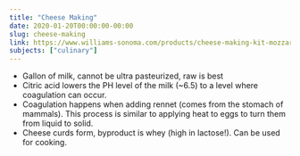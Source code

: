 ```yaml
---
title: "Cheese Making"
date: 2020-01-20T00:00:00-00:00
slug: cheese-making
link: https://www.williams-sonoma.com/products/cheese-making-kit-mozzarella-ricotta/?catalogId=21&sku=8211062
subjects: ["culinary"]
---
```


* Gallon of milk, cannot be ultra pasteurized, raw is best
* Citric acid lowers the PH level of the milk (~6.5) to a level where coagulation can occur.
* Coagulation happens when adding rennet (comes from the stomach of mammals). This process is similar to applying heat to eggs to turn them from liquid to solid.
* Cheese curds form, byproduct is whey (high in lactose!). Can be used for cooking.
    
